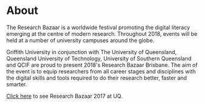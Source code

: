 # About

The Research Bazaar is a worldwide festival promoting the digital literacy emerging at the centre of modern research. Throughout 2018, events will be held at a number of university campuses around the globe.

Griffith University in conjunction with The University of Queensland, Queensland University of Technology, University of Southern Queensland and QCIF are proud to present 2018's Research Bazaar Brisbane. The aim of the event is to equip researchers from all career stages and disciplines with the digital skills and tools required to do their research better, faster and smarter.

[Click here](https://griffithinsight.wordpress.com/2017/03/01/how-to-research-better-faster-and-smarter/) to see Research Bazaar 2017 at UQ.

